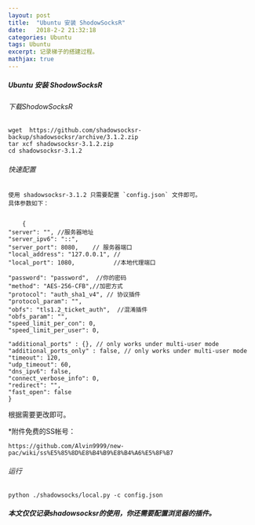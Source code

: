 ```yaml
---
layout: post
title:  "Ubuntu 安装 ShodowSocksR"
date:   2018-2-2 21:32:18
categories: Ubuntu
tags: Ubuntu
excerpt: 记录梯子的搭建过程。
mathjax: true
---
```

##### Ubuntu 安装 ShodowSocksR

######  下载ShodowSocksR

	
  
	wget  https://github.com/shadowsocksr-backup/shadowsocksr/archive/3.1.2.zip
	tar xcf shadowsocksr-3.1.2.zip
	cd shadowsocksr-3.1.2
	

###### 快速配置

	使用 shadowsocksr-3.1.2 只需要配置 `config.json` 文件即可。
	具体参数如下：


		{
    "server": "", //服务器地址
    "server_ipv6": "::",
    "server_port": 8080, 	// 服务器端口
    "local_address": "127.0.0.1", //
    "local_port": 1080,           //本地代理端口

    "password": "password",  //你的密码
    "method": "AES-256-CFB",//加密方式
    "protocol": "auth_sha1_v4", // 协议插件
    "protocol_param": "",
    "obfs": "tls1.2_ticket_auth",  //混淆插件
    "obfs_param": "",
    "speed_limit_per_con": 0,
    "speed_limit_per_user": 0,

    "additional_ports" : {}, // only works under multi-user mode
    "additional_ports_only" : false, // only works under multi-user mode
    "timeout": 120,
    "udp_timeout": 60,
    "dns_ipv6": false,
    "connect_verbose_info": 0,
    "redirect": "",
    "fast_open": false
	}


根据需要更改即可。
	
*附件免费的SS帐号：


    https://github.com/Alvin9999/new-pac/wiki/ss%E5%85%8D%E8%B4%B9%E8%B4%A6%E5%8F%B7


###### 运行

	
	python ./shadowsocks/local.py -c config.json
	



#####  本文仅仅记录shadowsocksr的使用，你还需要配置浏览器的插件。



